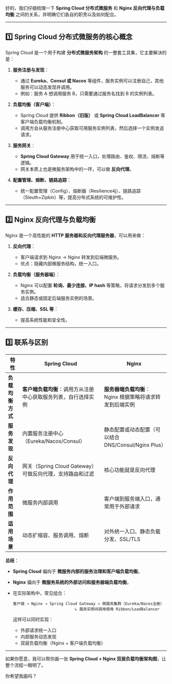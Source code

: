 好的，我们仔细梳理一下 **Spring Cloud 分布式微服务** 和 **Nginx 反向代理与负载均衡** 之间的关系，并明确它们各自的职责以及如何配合。

---

## 1️⃣ Spring Cloud 分布式微服务的核心概念

Spring Cloud 是一个用于构建 **分布式微服务架构** 的一整套工具集，它主要解决的是：

1. **服务注册与发现**：

   * 通过 **Eureka、Consul 或 Nacos** 等组件，服务实例可以注册自己，其他服务可以动态发现并调用。
   * 例如：服务 A 想调用服务 B，只需要通过服务名找到 B 的实例列表。

2. **负载均衡（客户端）**：

   * Spring Cloud 提供 **Ribbon（旧版）** 或 **Spring Cloud LoadBalancer** 等客户端负载均衡机制。
   * 调用方会从服务注册中心获取可用服务实例列表，然后选择一个实例发送请求。

3. **服务网关**：

   * **Spring Cloud Gateway** 用于统一入口，处理路由、鉴权、限流、熔断等逻辑。
   * 网关本质上也是微服务架构中的一环，可以做 **反向代理**。

4. **配置管理、熔断、链路追踪**：

   * 统一配置管理（Config）、熔断器（Resilience4j）、链路追踪（Sleuth+Zipkin）等，提高分布式系统的可维护性。

---

## 2️⃣ Nginx 反向代理与负载均衡

Nginx 是一个高性能的 **HTTP 服务器和反向代理服务器**，可以用来做：

1. **反向代理**：

   * 客户端请求到 Nginx → Nginx 转发到后端微服务。
   * 优点：隐藏内部微服务结构，统一入口。

2. **负载均衡（服务器端）**：

   * Nginx 可以配置 **轮询、最少连接、IP hash** 等策略，将请求分发到多个服务实例。
   * 适合静态或固定后端服务实例的场景。

3. **缓存、压缩、SSL 等**：

   * 提高系统性能和安全性。

---

## 3️⃣ 联系与区别

| 特性             | Spring Cloud                                                 | Nginx                                                    |
| ---------------- | ------------------------------------------------------------ | -------------------------------------------------------- |
| **负载均衡方式** | **客户端负载均衡**：调用方从注册中心获取服务列表，自行选择实例 | **服务器端负载均衡**：Nginx 根据策略将请求转发到后端实例 |
| **服务发现**     | 内置服务注册中心（Eureka/Nacos/Consul）                      | 静态配置或动态配置（可以结合 DNS/Consul/Nginx Plus）     |
| **反向代理**     | 网关（Spring Cloud Gateway）可做反向代理，支持路由和过滤     | 核心功能就是反向代理                                     |
| **作用范围**     | 微服务内部调用                                               | 客户端到服务端入口，通常用于外部请求                     |
| **适用场景**     | 动态扩缩容、服务调用、熔断                                   | 对外统一入口、静态负载分发、SSL/TLS                      |

**总结**：

* **Spring Cloud** 偏向于 **微服务内部的服务治理和客户端负载均衡**。
* **Nginx** 偏向于 **微服务系统的外部访问和服务器端负载均衡**。
* 在实际架构中，常见组合：

  ```
  客户端 → Nginx → Spring Cloud Gateway → 微服务集群（Eureka/Nacos注册）  
                             ↳ 服务实例间调用使用 Ribbon/LoadBalancer
  ```

  这样可以同时实现：

  * 外部请求统一入口
  * 内部服务动态发现
  * 双层负载均衡（Nginx + 客户端负载均衡）

---

如果你愿意，我可以帮你画一张 **Spring Cloud + Nginx 双层负载均衡架构图**，让整个流程一眼明了。

你希望我画吗？
